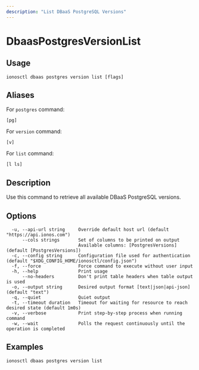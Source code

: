 ```yaml
---
description: "List DBaaS PostgreSQL Versions"
---
```


# DbaasPostgresVersionList

## Usage

```text
ionosctl dbaas postgres version list [flags]
```

## Aliases

For `postgres` command:

```text
[pg]
```

For `version` command:

```text
[v]
```

For `list` command:

```text
[l ls]
```

## Description

Use this command to retrieve all available DBaaS PostgreSQL versions.

## Options

```text
  -u, --api-url string     Override default host url (default "https://api.ionos.com")
      --cols strings       Set of columns to be printed on output 
                           Available columns: [PostgresVersions] (default [PostgresVersions])
  -c, --config string      Configuration file used for authentication (default "$XDG_CONFIG_HOME/ionosctl/config.json")
  -f, --force              Force command to execute without user input
  -h, --help               Print usage
      --no-headers         Don't print table headers when table output is used
  -o, --output string      Desired output format [text|json|api-json] (default "text")
  -q, --quiet              Quiet output
  -t, --timeout duration   Timeout for waiting for resource to reach desired state (default 1m0s)
  -v, --verbose            Print step-by-step process when running command
  -w, --wait               Polls the request continuously until the operation is completed
```

## Examples

```text
ionosctl dbaas postgres version list
```

